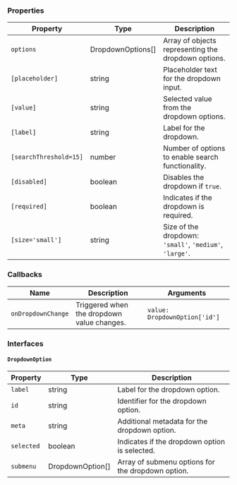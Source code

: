 ### Properties

| Property               | Type              | Description                                             |
| ---------------------- | ----------------- | ------------------------------------------------------- |
| `options`              | DropdownOptions[] | Array of objects representing the dropdown options.     |
| `[placeholder]`        | string            | Placeholder text for the dropdown input.                |
| `[value]`              | string            | Selected value from the dropdown options.               |
| `[label]`              | string            | Label for the dropdown.                                 |
| `[searchThreshold=15]` | number            | Number of options to enable search functionality.       |
| `[disabled]`           | boolean           | Disables the dropdown if `true`.                        |
| `[required]`           | boolean           | Indicates if the dropdown is required.                  |
| `[size='small']`       | string            | Size of the dropdown: `'small'`, `'medium'`, `'large'`. |

### Callbacks

| Name               | Description                                | Arguments                      |
| ------------------ | ------------------------------------------ | ------------------------------ |
| `onDropdownChange` | Triggered when the dropdown value changes. | `value: DropdownOption['id'] ` |

### Interfaces

#### `DropdownOption`

| Property   | Type             | Description                                       |
| ---------- | ---------------- | ------------------------------------------------- |
| `label`    | string           | Label for the dropdown option.                    |
| `id`       | string           | Identifier for the dropdown option.               |
| `meta`     | string           | Additional metadata for the dropdown option.      |
| `selected` | boolean          | Indicates if the dropdown option is selected.     |
| `submenu`  | DropdownOption[] | Array of submenu options for the dropdown option. |
